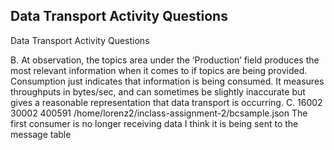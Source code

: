 ## Data Transport Activity Questions ##
Data Transport Activity Questions

B.
At observation, the topics area under the ‘Production’ field produces the most relevant information when it comes to if topics are being provided. Consumption just indicates that information is being consumed. It measures throughputs in bytes/sec, and can sometimes be slightly inaccurate but gives a reasonable representation that data transport is occurring.
C. 
16002  30002 400591 /home/lorenz2/inclass-assignment-2/bcsample.json
The first consumer is no longer receiving data
I think it is being sent to the message table

